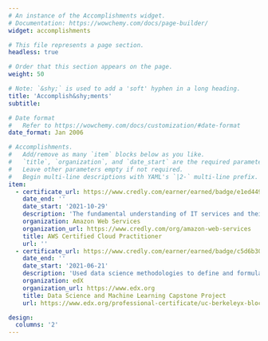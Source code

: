 ```yaml
---
# An instance of the Accomplishments widget.
# Documentation: https://wowchemy.com/docs/page-builder/
widget: accomplishments

# This file represents a page section.
headless: true

# Order that this section appears on the page.
weight: 50

# Note: `&shy;` is used to add a 'soft' hyphen in a long heading.
title: 'Accomplish&shy;ments'
subtitle:

# Date format
#   Refer to https://wowchemy.com/docs/customization/#date-format
date_format: Jan 2006

# Accomplishments.
#   Add/remove as many `item` blocks below as you like.
#   `title`, `organization`, and `date_start` are the required parameters.
#   Leave other parameters empty if not required.
#   Begin multi-line descriptions with YAML's `|2-` multi-line prefix.
item:
  - certificate_url: https://www.credly.com/earner/earned/badge/e1ed449c-1fed-41bd-ac15-4bb147e94e4b
    date_end: ''
    date_start: '2021-10-29'
    description: 'The fundamental understanding of IT services and their uses in the AWS Cloud. Demonstrated cloud fluency and foundational AWS knowledge. Ability to identify essential AWS services necessary to set up AWS-focused projects.'
    organization: Amazon Web Services
    organization_url: https://www.credly.com/org/amazon-web-services
    title: AWS Certified Cloud Practitioner
    url: ''
  - certificate_url: https://www.credly.com/earner/earned/badge/c5d6b30e-5dbf-453b-986f-274bf347bd53
    date_end: ''
    date_start: '2021-06-21'
    description: 'Used data science methodologies to define and formulate a real-world business problem, use data analysis tools to ingest a dataset, clean it and wrangle it, use data visualization skills to visualize the data and extract meaningful patterns to guide the modelling process, and use machine learning skills to build a predictive model to help a business function more efficiently.'
    organization: edX
    organization_url: https://www.edx.org
    title: Data Science and Machine Learning Capstone Project
    url: https://www.edx.org/professional-certificate/uc-berkeleyx-blockchain-fundamentals

design:
  columns: '2'
---
```

